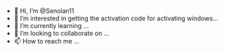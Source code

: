 - 👋 Hi, I’m @Senolan11
- 👀 I’m interested in getting the activation code for activating windows...
- 🌱 I’m currently learning ...
- 💞️ I’m looking to collaborate on ...
- 📫 How to reach me ...

<!---
Senolan11/Senolan11 is a ✨ special ✨ repository because its `README.md` (this file) appears on your GitHub profile.
You can click the Preview link to take a look at your changes.
--->
